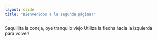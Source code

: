 ```yaml
---
layout: slide
title: "Bienvenidos a la segunda página!"
---
```

Saquillita la coneja, oye tranquilo viejo
Utiliza la flecha hacia la izquierda para volver!
